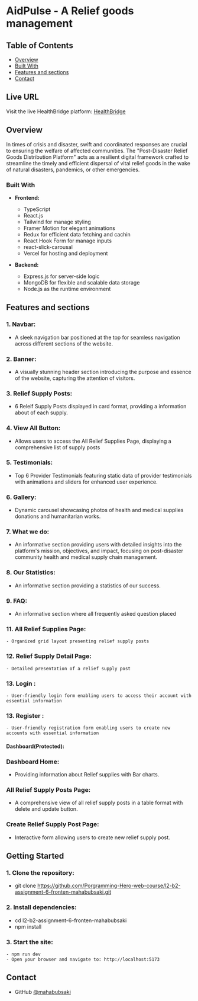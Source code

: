 <!-- Please update value in the {}  -->

# AidPulse - A Relief goods management

<!-- TABLE OF CONTENTS -->

## Table of Contents

- [Overview](#overview)
- [Built With](#built-with)
- [Features and sections](#features)
- [Contact](#contact)

<!-- OVERVIEW -->

## Live URL

Visit the live HealthBridge platform: [HealthBridge](https://post-disaster-supply-chain.web.app/)

## Overview

In times of crisis and disaster, swift and coordinated responses are crucial to ensuring the welfare of affected communities. The "Post-Disaster Relief Goods Distribution Platform" acts as a resilient digital framework crafted to streamline the timely and efficient dispersal of vital relief goods in the wake of natural disasters, pandemics, or other emergencies.

### Built With

<!-- This section should list any major frameworks and tools that you built your project using. Here are a few examples.-->

- **Frontend:**

  - TypeScript
  - React.js
  - Tailwind for manage styling
  - Framer Motion for elegant animations
  - Redux for efficient data fetching and cachin
  - React Hook Form for manage inputs
  - react-slick-carousal
  - Vercel for hosting and deployment

- **Backend:**
  - Express.js for server-side logic
  - MongoDB for flexible and scalable data storage
  - Node.js as the runtime environment

## Features and sections

### 1. Navbar:

- A sleek navigation bar positioned at the top for seamless navigation across different sections of the website.

### 2. Banner:

- A visually stunning header section introducing the purpose and essence of the website, capturing the attention of visitors.

### 3. Relief Supply Posts:

- 6 Releif Supply Posts displayed in card format, providing a information about of each supply.

### 4. View All Button:

- Allows users to access the All Relief Supplies Page, displaying a comprehensive list of supply posts

### 5. Testimonials:

- Top 6 Provider Testimonials featuring static data of provider testimonials with animations and sliders for enhanced user experience.

### 6. Gallery:

- Dynamic carousel showcasing photos of health and medical supplies donations and humanitarian works.

### 7. What we do:

- An informative section providing users with detailed insights into the platform's mission, objectives, and impact, focusing on post-disaster community health and medical supply chain management.

### 8. Our Statistics:

- An informative section providing a statistics of our success.

### 9. FAQ:

- An informative section where all frequently asked question placed

### 11. All Relief Supplies Page:

    - Organized grid layout presenting relief supply posts

### 12. Relief Supply Detail Page:

    - Detailed presentation of a relief supply post

### 13. Login :

    - User-friendly login form enabling users to access their account with essential information

### 13. Register :

    - User-friendly registration form enabling users to create new accounts with essential information

#### Dashboard(Protected):

### Dashboard Home:

- Providing information about Relief supplies with Bar charts.

### All Relief Supply Posts Page:

- A comprehensive view of all relief supply posts in a table format with delete and update button.

### Create Relief Supply Post Page:

- Interactive form allowing users to create new relief supply post.

## Getting Started

### 1. Clone the repository:

- git clone https://github.com/Porgramming-Hero-web-course/l2-b2-assignment-6-fronten-mahabubsaki.git

### 2. Install dependencies:

- cd l2-b2-assignment-6-fronten-mahabubsaki
- npm install

### 3. Start the site:

    - npm run dev
    - Open your browser and navigate to: http://localhost:5173

## Contact

- GitHub [@mahabubsaki](https://github.com/mahabubsaki)
